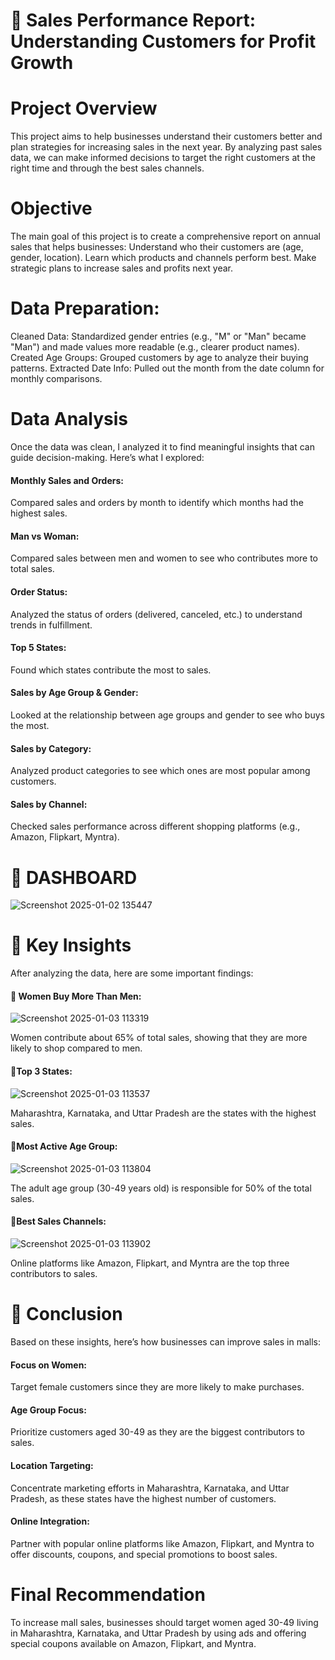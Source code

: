 # 📝 Sales Performance Report: Understanding Customers for Profit Growth

# Project Overview
This project aims to help businesses understand their customers better and plan strategies for increasing sales in the next year. By analyzing past sales data, we can make informed decisions to target the right customers at the right time and through the best sales channels.

# Objective
The main goal of this project is to create a comprehensive report on annual sales that helps businesses:
Understand who their customers are (age, gender, location).
Learn which products and channels perform best.
Make strategic plans to increase sales and profits next year.

# Data Preparation:
Cleaned Data: Standardized gender entries (e.g., "M" or "Man" became "Man") and made values more readable (e.g., clearer product names).
Created Age Groups: Grouped customers by age to analyze their buying patterns.
Extracted Date Info: Pulled out the month from the date column for monthly comparisons.

# Data Analysis
Once the data was clean, I analyzed it to find meaningful insights that can guide decision-making. Here’s what I explored:

#### Monthly Sales and Orders:
Compared sales and orders by month to identify which months had the highest sales.

#### Man vs Woman:
Compared sales between men and women to see who contributes more to total sales.

#### Order Status:
Analyzed the status of orders (delivered, canceled, etc.) to understand trends in fulfillment.

#### Top 5 States:
Found which states contribute the most to sales.

#### Sales by Age Group & Gender:
Looked at the relationship between age groups and gender to see who buys the most.

#### Sales by Category:
Analyzed product categories to see which ones are most popular among customers.

#### Sales by Channel:
Checked sales performance across different shopping platforms (e.g., Amazon, Flipkart, Myntra).

# 🦚 DASHBOARD

![Screenshot 2025-01-02 135447](https://github.com/user-attachments/assets/43bbe638-0a9a-4922-b1b8-1a7e525d87c9)

# 🍂 Key Insights
After analyzing the data, here are some important findings:

#### 🔸 Women Buy More Than Men:

![Screenshot 2025-01-03 113319](https://github.com/user-attachments/assets/f8b4bd9a-1698-4736-85f6-646cb2fe8afc)

Women contribute about 65% of total sales, showing that they are more likely to shop compared to men.

#### 🔹Top 3 States:

![Screenshot 2025-01-03 113537](https://github.com/user-attachments/assets/6b00dc6d-1ab2-491c-83ce-95ee33b6a6d3)

Maharashtra, Karnataka, and Uttar Pradesh are the states with the highest sales.

#### 🔸Most Active Age Group:

![Screenshot 2025-01-03 113804](https://github.com/user-attachments/assets/a443dd82-2d72-4adb-886b-a2683b63ae0d)

The adult age group (30-49 years old) is responsible for 50% of the total sales.

#### 🔹Best Sales Channels:

![Screenshot 2025-01-03 113902](https://github.com/user-attachments/assets/00c30f87-c756-45d5-8675-216b6191ba1f)

Online platforms like Amazon, Flipkart, and Myntra are the top three contributors to sales.
# 🍂 Conclusion
Based on these insights, here’s how businesses can improve sales in malls:

#### Focus on Women:
Target female customers since they are more likely to make purchases.

#### Age Group Focus:
Prioritize customers aged 30-49 as they are the biggest contributors to sales.

#### Location Targeting:
Concentrate marketing efforts in Maharashtra, Karnataka, and Uttar Pradesh, as these states have the highest number of customers.

#### Online Integration:
Partner with popular online platforms like Amazon, Flipkart, and Myntra to offer discounts, coupons, and special promotions to boost sales.

# Final Recommendation
To increase mall sales, businesses should target women aged 30-49 living in Maharashtra, Karnataka, and Uttar Pradesh by using ads and offering special coupons available on Amazon, Flipkart, and Myntra.
